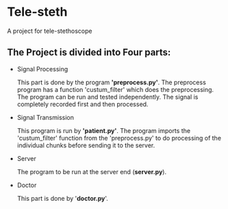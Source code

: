 # Tele-steth
A project for tele-stethoscope
## The Project is divided into Four parts:
* Signal Processing 

  This part is done by the program <b>'preprocess.py'</b>. The preprocess program has a function 'custum_filter' which does the preprocessing. 
  The program can be run and tested independently. The signal is completely recorded first and then processed.  
  
* Signal Transmission

  This program is run by <b>'patient.py'</b>. The program imports the 'custum_filter' function from the 'preprocess.py' to do processing of the individual chunks before sending it to the server. 
  
* Server
  
  The program to be run at the server end (<b>server.py</b>).
  
 * Doctor
  
    This part is done by '<b>doctor.py</b>'. 
